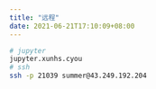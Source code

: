 ```yaml
---
title: "远程"
date: 2021-06-21T17:10:09+08:00
---
```


<!-- content -->
```bash
# jupyter 
jupyter.xunhs.cyou
# ssh
ssh -p 21039 summer@43.249.192.204
```
<!--more-->